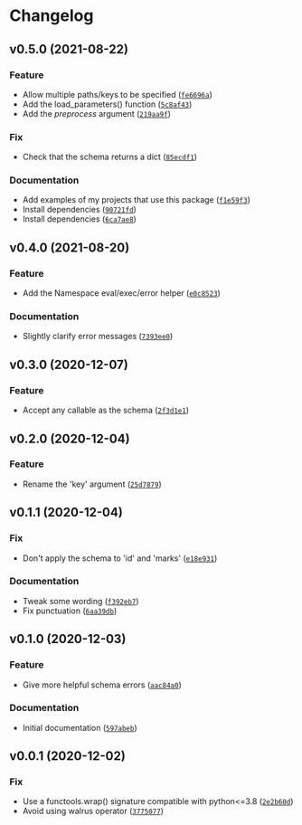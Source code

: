 # Changelog

<!--next-version-placeholder-->

## v0.5.0 (2021-08-22)
### Feature
* Allow multiple paths/keys to be specified ([`fe6696a`](https://github.com/kalekundert/parametrize_from_file/commit/fe6696a30edb878d677304f13ff38adc5fc15478))
* Add the load_parameters() function ([`5c8af43`](https://github.com/kalekundert/parametrize_from_file/commit/5c8af43965beca80cdd87dfcf52ed9c89e9334c1))
* Add the *preprocess* argument ([`219aa9f`](https://github.com/kalekundert/parametrize_from_file/commit/219aa9f37429b876171b48c4c01ebefa9af4fb4f))

### Fix
* Check that the schema returns a dict ([`85ecdf1`](https://github.com/kalekundert/parametrize_from_file/commit/85ecdf1d810ce58f88a28eeddba370a87962ba91))

### Documentation
* Add examples of my projects that use this package ([`f1e59f3`](https://github.com/kalekundert/parametrize_from_file/commit/f1e59f3b0e7040687b9918461a67fc6297ca6bb4))
* Install dependencies ([`90721fd`](https://github.com/kalekundert/parametrize_from_file/commit/90721fd11f7dacc68bb70f125aa6348bf2f5e606))
* Install dependencies ([`6ca7ae8`](https://github.com/kalekundert/parametrize_from_file/commit/6ca7ae89b27af50172ae85e833e42ea7b5919a27))

## v0.4.0 (2021-08-20)
### Feature
* Add the Namespace eval/exec/error helper ([`e0c8523`](https://github.com/kalekundert/parametrize_from_file/commit/e0c85238997bd521c361463e6794e2e7ea299a0d))

### Documentation
* Slightly clarify error messages ([`7393ee0`](https://github.com/kalekundert/parametrize_from_file/commit/7393ee072ecdb8c9cb960be0d7abc8e9ecdcd212))

## v0.3.0 (2020-12-07)
### Feature
* Accept any callable as the schema ([`2f3d1e1`](https://github.com/kalekundert/parametrize_from_file/commit/2f3d1e15129ebc70e7d5b3a2acbda3e5d7186a4a))

## v0.2.0 (2020-12-04)
### Feature
* Rename the 'key' argument ([`25d7879`](https://github.com/kalekundert/parametrize_from_file/commit/25d7879160c46a1b3d63eb3cad37e184e2c89144))

## v0.1.1 (2020-12-04)
### Fix
* Don't apply the schema to 'id' and 'marks' ([`e18e931`](https://github.com/kalekundert/parametrize_from_file/commit/e18e931749cf83370a88ebadf4a587e07566b41e))

### Documentation
* Tweak some wording ([`f392eb7`](https://github.com/kalekundert/parametrize_from_file/commit/f392eb7f0854706262e54b4970961a56aaabaeed))
* Fix punctuation ([`6aa39db`](https://github.com/kalekundert/parametrize_from_file/commit/6aa39db9a2b654820309a7b47ebf4d1ec8aaca6a))

## v0.1.0 (2020-12-03)
### Feature
* Give more helpful schema errors ([`aac84a0`](https://github.com/kalekundert/parametrize_from_file/commit/aac84a0f16ab1392fdc51e807edfdc6b042b4cc2))

### Documentation
* Initial documentation ([`597abeb`](https://github.com/kalekundert/parametrize_from_file/commit/597abeb790823a807c60bd607e559ab2af445265))

## v0.0.1 (2020-12-02)
### Fix
* Use a functools.wrap() signature compatible with python<=3.8 ([`2e2b60d`](https://github.com/kalekundert/parametrize_from_file/commit/2e2b60dce4083a3b98d77f1fe067b0a0baaad89b))
* Avoid using walrus operator ([`3775077`](https://github.com/kalekundert/parametrize_from_file/commit/37750776baaf6783edb2f279127ffdcc1dafb167))
